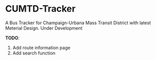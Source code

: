 # CUMTD-Tracker

A Bus Tracker for Champaign-Urbana Mass Transit District with latest Meterial Design. Under Development

**TODO**:

1. Add route information page
2. Add search function

